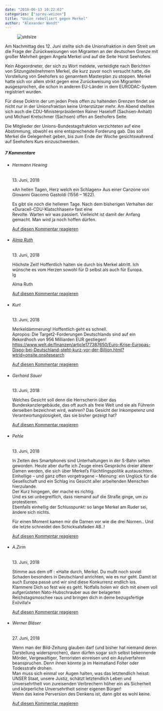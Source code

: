```yaml
---
date: "2018-06-13 10:22:03"
categories: ["spreu-weizen"]
title: "Union rebelliert gegen Merkel"
author: "Alexander Wendt"
---
```



<figure>
<img src="https://www.publicomag.com/wp-content/uploads/2018/06/qerkel.jpg" alt=stdsize>
</figure>


<p class="dropcap normal">Am Nachmittag des 12. Juni stellte sich die Unionsfraktion in dem Streit um die Frage der Zurückweisungen von Migranten an der deutschen Grenze mit großer Mehrheit gegen Angela Merkel und auf die Seite Horst Seehofers.

<!--more-->





<!--more-->

Kein Abgeordneter, der sich zu Wort meldete, verteidigte nach Berichten von Sitzungsteilnehmern Merkel, die kurz zuvor noch versucht hatte, die Vorstellung von Seehofers so genanntem Masterplan zu stoppen. Merkel hatte sich vor allem strikt gegen eine Zurückweisung von Migranten ausgesprochen, die schon in anderen EU-Länder in dem EURODAC-System registriert wurden.

Für diese Doktrin der um jeden Preis offen zu haltenden Grenzen findet sie nicht nur in der Unionsfraktion keine Unterstützer mehr. Am Abend stellten sich auch die CDU-Ministerpräsidenten Rainer Haseloff (Sachsen-Anhalt) und Michael Kretschmer (Sachsen) offen an Seehofers Seite.

Die Mitglieder der Unions-Bundestagsfraktion verzichteten auf eine Abstimmung, obwohl es eine entsprechende Forderung gab. Das soll Merkel  die Gelegenheit geben, bis zum Ende der Woche gesichtswahrend auf Seehofers Kurs einzuschwenken.


<!--more-->
<h5 class="comments-h">
7 Kommentare </h5>
<ul class="commentlist">
<li class="comment even thread-even depth-1 clearfix" id="li-comment-3616">
<h6 class="author">Hermann Hewing</h6> <span class="date">13. Juni, 2018</span>



«An hellen Tagen, Herz welch ein Schlagen» Aus einer Canzone von Giovanni Giacomo Gastoldi (1556 &#8211; 1622).

Es gibt sie noch die helleren Tage. Nach dem bisherigen Verhalten der «Duracell-CDU-Klatschhasen» fast eine<br>
Revolte. Warten wir was passiert. Vielleicht ist damit der Anfang gemacht. Man wird ja noch hoffen dürfen.

<a rel="nofollow" class="comment-reply-link" href="#comment-3616" data-commentid="3616" data-postid="7019" data-belowelement="comment-3616" data-respondelement="respond" data-replyto="Antworte auf Hermann Hewing" aria-label="Antworte auf Hermann Hewing">Auf diesen Kommentar reagieren</a> 


</li>
<li class="comment odd alt thread-odd thread-alt depth-1 clearfix" id="li-comment-3625">
<h6 class="author"><a href="http://keine" class="url" rel="ugc external nofollow">Alma Ruth</a></h6> <span class="date">13. Juni, 2018</span>



Höchste Zeit! Hoffentlich halten sie durch bis Merkel abtritt. Ich wünsche es vom Herzen sowohl für D selbst als auch für Europa.<br>
lg

Alma Ruth

<a rel="nofollow" class="comment-reply-link" href="#comment-3625" data-commentid="3625" data-postid="7019" data-belowelement="comment-3625" data-respondelement="respond" data-replyto="Antworte auf Alma Ruth" aria-label="Antworte auf Alma Ruth">Auf diesen Kommentar reagieren</a> 


</li>
<li class="comment even thread-even depth-1 clearfix" id="li-comment-3626">
<h6 class="author">Kurt</h6> <span class="date">13. Juni, 2018</span>



Merkeldämmerung! Hoffentlich geht es schnell.<br>
Apropos: Die Target2-Forderungen Deutschlands sind auf ein Rekordhoch von 956 Milliarden EUR gestiegen!<br>
<a href="https://www.welt.de/finanzen/article177387650/Euro-Krise-Europas-Dispo-bei-Deutschland-steht-kurz-vor-der-Billion.html?wtrid=onsite.onsitesearch" rel="nofollow ugc">https://www.welt.de/finanzen/article177387650/Euro-Krise-Europas-Dispo-bei-Deutschland-steht-kurz-vor-der-Billion.html?wtrid=onsite.onsitesearch</a>

<a rel="nofollow" class="comment-reply-link" href="#comment-3626" data-commentid="3626" data-postid="7019" data-belowelement="comment-3626" data-respondelement="respond" data-replyto="Antworte auf Kurt" aria-label="Antworte auf Kurt">Auf diesen Kommentar reagieren</a> 


</li>
<li class="comment odd alt thread-odd thread-alt depth-1 clearfix" id="li-comment-3630">
<h6 class="author">Gerhard Sauer</h6> <span class="date">13. Juni, 2018</span>



Welches Gesicht soll denn die Herrscherin über das Bundeskanzlergebäude, das oft auch als freie Welt und sie als Führerin derselben bezeichnet wird, wahren? Das Gesicht der Inkompetenz und Verantwortungslosigkeit, das sie bisher gezeigt hat?

<a rel="nofollow" class="comment-reply-link" href="#comment-3630" data-commentid="3630" data-postid="7019" data-belowelement="comment-3630" data-respondelement="respond" data-replyto="Antworte auf Gerhard Sauer" aria-label="Antworte auf Gerhard Sauer">Auf diesen Kommentar reagieren</a> 


</li>
<li class="comment even thread-even depth-1 clearfix" id="li-comment-3632">
<h6 class="author">Pehle</h6> <span class="date">13. Juni, 2018</span>



In Zeiten des Smartphones sind Unterhaltungen in der S-Bahn selten geworden. Heute aber durfte ich Zeuge eines Gesprächs dreier älterer Damen werden, die sich über Merkel&#8217;s Flüchtlingspolitik austauschten.<br>
Einhellige &#8211; und ganz offen vorgetragene &#8211; Meinung: ein Unglück für die Gesellschaft und ein Schlag ins Gesicht aller arbeitenden Menschen hierzulande.<br>
Der Kurz hingegen, der mache es richtig.<br>
Und es sei unbegreiflich, dass niemand auf die Straße ginge, um zu protestieren.<br>
Ebenfalls einhellig der Schlusspunkt: so lange Merkel am Ruder sei, ändere sich nichts. 

Für einen Moment kamen mir die Damen vor wie die drei Nornen.. Und die letzte schneidet den Schicksalsfaden AB..!

<a rel="nofollow" class="comment-reply-link" href="#comment-3632" data-commentid="3632" data-postid="7019" data-belowelement="comment-3632" data-respondelement="respond" data-replyto="Antworte auf Pehle" aria-label="Antworte auf Pehle">Auf diesen Kommentar reagieren</a> 


</li>
<li class="comment odd alt thread-odd thread-alt depth-1 clearfix" id="li-comment-3635">
<h6 class="author">A.Zirm</h6> <span class="date">13. Juni, 2018</span>



Stimme aus dem off : «Halte durch, Merkel. Du mußt noch soviel Schaden besonders in Deutschland anrichten, wie es nur geht. Damit ist auch Europa passè und wir sind diese Konkurrenz endlich los. Klammere Dich so fest wie es geht. Notfalls holen wir dich mit einem voll aufgerüsteten Nato-Hubschrauber aus der belagerten Reichstagsmoschee raus und bringen dich in deine bezugsfertige Exilvilla!»

<a rel="nofollow" class="comment-reply-link" href="#comment-3635" data-commentid="3635" data-postid="7019" data-belowelement="comment-3635" data-respondelement="respond" data-replyto="Antworte auf A.Zirm" aria-label="Antworte auf A.Zirm">Auf diesen Kommentar reagieren</a> 


</li>
<li class="comment even thread-even depth-1 clearfix" id="li-comment-3780">
<h6 class="author">Werner Bläser</h6> <span class="date">27. Juni, 2018</span>



Wenn man der Bild-Zeitung glauben darf (und bisher hat niemand deren Darstellung widersprochen), dann dürfen sogar sich selbst bekennende Mörder, Vergewaltiger, Terroristen einreisen und ein Asylverfahren beanspruchen. Denn ihnen könnte ja im Heimatland Folter oder Todesstrafe drohen.<br>
Man muss sich einmal vor Augen halten, was das letztendlich heisst: UNSER Staat, unsere Justiz, schätzt letztendlich Leben und Unversehrtheit von zureisenden Verbrechern höher ein als Sicherheit und körperliche Unversehrtheit seiner eigenen Bürger!<br>
Wenn das keine Perversion des Denkens ist, dann gibt es wohl keine.

<a rel="nofollow" class="comment-reply-link" href="#comment-3780" data-commentid="3780" data-postid="7019" data-belowelement="comment-3780" data-respondelement="respond" data-replyto="Antworte auf Werner Bläser" aria-label="Antworte auf Werner Bläser">Auf diesen Kommentar reagieren</a> 


</li>
</ul>
